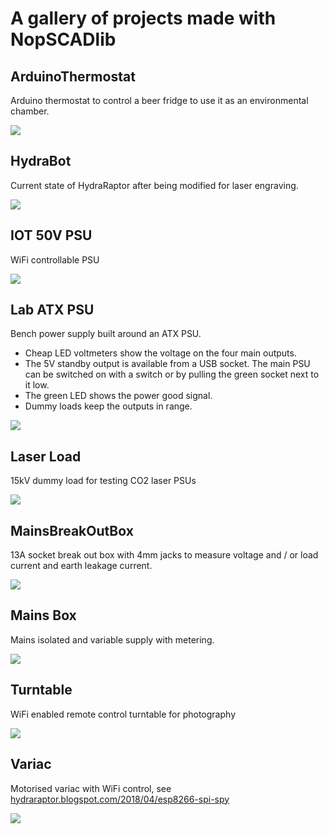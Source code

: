 # A gallery of projects made with NopSCADlib
<a name="TOP"></a>
## ArduinoThermostat
Arduino thermostat to control a beer fridge to use it as an environmental chamber.

![](ArduinoThermostat.png)


<a name="TOP"></a>
## HydraBot
Current state of HydraRaptor after being modified for laser engraving.

![](HydraBot.png)


<a name="TOP"></a>
## IOT 50V PSU
WiFi controllable PSU

![](IOT_50V_PSU.png)


<a name="TOP"></a>
## Lab ATX PSU
Bench power supply built around an ATX PSU.

* Cheap LED voltmeters show the voltage on the four main outputs.
* The 5V standby output is available from a USB socket. The main PSU can be switched on with a switch or by pulling the green socket next to it low.
* The green LED shows the power good signal.
* Dummy loads keep the outputs in range.



![](Lab_ATX_PSU.png)


<a name="TOP"></a>
## Laser Load
15kV dummy load for testing CO2 laser PSUs

![](Laser_load.png)


<a name="TOP"></a>
## MainsBreakOutBox
13A socket break out box with 4mm jacks to measure voltage and / or load current and earth leakage current.

![](MainsBreakOutBox.png)


<a name="TOP"></a>
## Mains Box
Mains isolated and variable supply with metering.



![](Mains_Box.png)


<a name="TOP"></a>
## Turntable
WiFi enabled remote control turntable for photography

![](Turntable.png)


<a name="TOP"></a>
## Variac
Motorised variac with WiFi control, see [hydraraptor.blogspot.com/2018/04/esp8266-spi-spy](https://hydraraptor.blogspot.com/2018/04/esp8266-spi-spy.html)



![](Variac.png)


